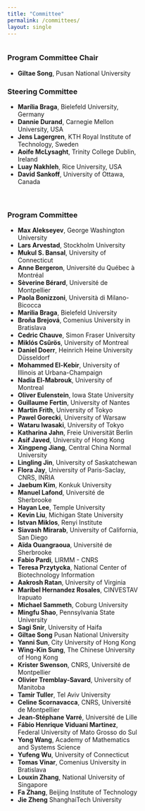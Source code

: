 ```yaml
---
title: "Committee"
permalink: /committees/
layout: single
---
```



<div style="display: flex; flex-direction: row; gap: 20px; flex-wrap: wrap;">

<div style="width: 45%; min-width: 300px;">

<h3>Program Committee Chair</h3>

<ul>
  <li><strong>Giltae Song</strong>, Pusan National University</li>
</ul>

<h3>Steering Committee</h3>

<ul>
  <li><strong>Marília Braga</strong>, Bielefeld University, Germany</li>
  <li><strong>Dannie Durand</strong>, Carnegie Mellon University, USA</li>
  <li><strong>Jens Lagergren</strong>, KTH Royal Institute of Technology, Sweden</li>
  <li><strong>Aoife McLysaght</strong>, Trinity College Dublin, Ireland</li>
  <li><strong>Luay Nakhleh</strong>, Rice University, USA</li>
  <li><strong>David Sankoff</strong>, University of Ottawa, Canada</li>
</ul>

</div>

<div style="width: 45%; min-width: 300px;">

<h3>Program Committee</h3>

<ul>
  <!-- Add other items here in the same format -->
  <li><strong>Max Alekseyev</strong>,  George Washington University</li>
  <li><strong>Lars Arvestad</strong>,  Stockholm University</li>
  <li><strong>Mukul S. Bansal</strong>,  University of Connecticut</li>
  <li><strong>Anne Bergeron</strong>, Université du Québec à Montréal</li>
  <li><strong>Sèverine Bérard</strong>,  Université de Montpellier</li>
  <li><strong>Paola Bonizzoni</strong>,  Università di Milano-Bicocca</li>
  <li><strong>Marilia Braga</strong>,  Bielefeld University</li>
  <li><strong>Broňa Brejová</strong>,  Comenius University in Bratislava</li>
  <li><strong>Cedric Chauve</strong>,  Simon Fraser University</li>
  <li><strong>Miklós Csűrös</strong>, University of Montreal</li>
  <li><strong>Daniel Doerr</strong>,  Heinrich Heine University Düsseldorf</li>
  <li><strong>Mohammed El-Kebir</strong>,  University of Illinois at Urbana-Champaign</li>
  <li><strong>Nadia El-Mabrouk</strong>,  University of Montreal</li>
  <li><strong>Oliver Eulenstein</strong>,  Iowa State University</li>
  <li><strong>Guillaume Fertin</strong>,  University of Nantes</li>
  <li><strong>Martin Frith</strong>,  University of Tokyo</li>
  <li><strong>Pawel Gorecki</strong>,  University of Warsaw</li>
  <li><strong>Wataru Iwasaki</strong>,  University of Tokyo</li>
  <li><strong>Katharina Jahn</strong>,  Freie Universität Berlin</li>
  <li><strong>Asif Javed</strong>,  University of Hong Kong</li>
  <li><strong>Xingpeng Jiang</strong>,  Central China Normal University</li>
  <li><strong>Lingling Jin</strong>,  University of Saskatchewan</li>
  <li><strong>Flora Jay</strong>, University of Paris-Saclay, CNRS, INRIA</li>
  <li><strong>Jaebum Kim</strong>,  Konkuk University</li>
  <li><strong>Manuel Lafond</strong>,  Université de Sherbrooke</li>
  <li><strong>Hayan Lee</strong>, Temple University</li>
  <li><strong>Kevin Liu</strong>,  Michigan State University</li>
  <li><strong>Istvan Miklos</strong>,  Renyi Institute</li>
  <li><strong>Siavash Mirarab</strong>,  University of California, San Diego</li>
  <li><strong>Aïda Ouangraoua</strong>,  Université de Sherbrooke</li>
  <li><strong>Fabio Pardi</strong>,  LIRMM - CNRS</li>
  <li><strong>Teresa Przytycka</strong>,  National Center of Biotechnology Information</li>
  <li><strong>Aakrosh Ratan</strong>,  University of Virginia</li>
  <li><strong>Maribel Hernandez Rosales</strong>, CINVESTAV Irapuato</li>
  <li><strong>Michael Sammeth</strong>,  Coburg University</li>
  <li><strong>Mingfu Shao</strong>, Pennsylvania State University</li>
  <li><strong>Sagi Snir</strong>,  University of Haifa</li>
  <li><strong>Giltae Song</strong> Pusan National University</li>
  <li><strong>Yanni Sun</strong>,  City University of Hong Kong</li>
  <li><strong>Wing-Kin Sung</strong>, The Chinese University of Hong Kong</li>
  <li><strong>Krister Swenson</strong>,  CNRS,  Université de Montpellier</li>
  <li><strong>Olivier Tremblay-Savard</strong>,  University of Manitoba</li>
  <li><strong>Tamir Tuller</strong>,  Tel Aviv University</li>
  <li><strong>Celine Scornavacca</strong>,  CNRS,  Université de Montpellier</li>
  <li><strong>Jean-Stéphane Varré</strong>,  Université de Lille</li>
  <li><strong>Fábio Henrique Viduani Martinez</strong>,  Federal University of Mato Grosso do Sul</li>
  <li><strong>Yong Wang</strong>,  Academy of Mathematics and Systems Science</li>
  <li><strong>Yufeng Wu</strong>,  University of Connecticut</li>
  <li><strong>Tomas Vinar</strong>,  Comenius University in Bratislava</li>
  <li><strong>Louxin Zhang</strong>,  National University of Singapore</li>
  <li><strong>Fa Zhang</strong>, Beijing Institute of Technology</li>
  <li><strong>Jie Zheng</strong> ShanghaiTech University</li>
</ul>

</div>



